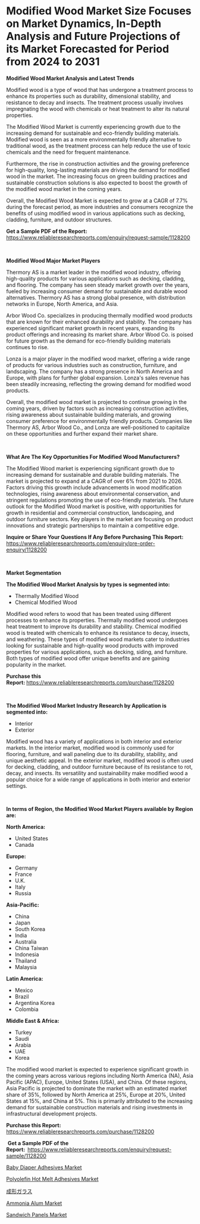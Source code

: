 <p><h1>Modified Wood Market Size Focuses on Market Dynamics, In-Depth Analysis and Future Projections of its Market Forecasted for Period from 2024 to 2031</h1></p><p><strong>Modified Wood Market Analysis and Latest Trends</strong></p>
<p><p>Modified wood is a type of wood that has undergone a treatment process to enhance its properties such as durability, dimensional stability, and resistance to decay and insects. The treatment process usually involves impregnating the wood with chemicals or heat treatment to alter its natural properties.</p><p>The Modified Wood Market is currently experiencing growth due to the increasing demand for sustainable and eco-friendly building materials. Modified wood is seen as a more environmentally friendly alternative to traditional wood, as the treatment process can help reduce the use of toxic chemicals and the need for frequent maintenance.</p><p>Furthermore, the rise in construction activities and the growing preference for high-quality, long-lasting materials are driving the demand for modified wood in the market. The increasing focus on green building practices and sustainable construction solutions is also expected to boost the growth of the modified wood market in the coming years.</p><p>Overall, the Modified Wood Market is expected to grow at a CAGR of 7.7% during the forecast period, as more industries and consumers recognize the benefits of using modified wood in various applications such as decking, cladding, furniture, and outdoor structures.</p></p>
<p><strong>Get a Sample PDF of the Report:&nbsp;</strong> <a href="https://www.reliableresearchreports.com/enquiry/request-sample/1128200">https://www.reliableresearchreports.com/enquiry/request-sample/1128200</a></p>
<p>&nbsp;</p>
<p><strong>Modified Wood Major Market Players</strong></p>
<p><p>Thermory AS is a market leader in the modified wood industry, offering high-quality products for various applications such as decking, cladding, and flooring. The company has seen steady market growth over the years, fueled by increasing consumer demand for sustainable and durable wood alternatives. Thermory AS has a strong global presence, with distribution networks in Europe, North America, and Asia.</p><p>Arbor Wood Co. specializes in producing thermally modified wood products that are known for their enhanced durability and stability. The company has experienced significant market growth in recent years, expanding its product offerings and increasing its market share. Arbor Wood Co. is poised for future growth as the demand for eco-friendly building materials continues to rise.</p><p>Lonza is a major player in the modified wood market, offering a wide range of products for various industries such as construction, furniture, and landscaping. The company has a strong presence in North America and Europe, with plans for further global expansion. Lonza's sales revenue has been steadily increasing, reflecting the growing demand for modified wood products.</p><p>Overall, the modified wood market is projected to continue growing in the coming years, driven by factors such as increasing construction activities, rising awareness about sustainable building materials, and growing consumer preference for environmentally friendly products. Companies like Thermory AS, Arbor Wood Co., and Lonza are well-positioned to capitalize on these opportunities and further expand their market share.</p></p>
<p>&nbsp;</p>
<p><strong>What Are The Key Opportunities For Modified Wood Manufacturers?</strong></p>
<p><p>The Modified Wood market is experiencing significant growth due to increasing demand for sustainable and durable building materials. The market is projected to expand at a CAGR of over 6% from 2021 to 2026. Factors driving this growth include advancements in wood modification technologies, rising awareness about environmental conservation, and stringent regulations promoting the use of eco-friendly materials. The future outlook for the Modified Wood market is positive, with opportunities for growth in residential and commercial construction, landscaping, and outdoor furniture sectors. Key players in the market are focusing on product innovations and strategic partnerships to maintain a competitive edge.</p></p>
<p><strong>Inquire or Share Your Questions If Any Before Purchasing This Report:</strong> <a href="https://www.reliableresearchreports.com/enquiry/pre-order-enquiry/1128200">https://www.reliableresearchreports.com/enquiry/pre-order-enquiry/1128200</a></p>
<p>&nbsp;</p>
<p><strong>Market Segmentation</strong></p>
<p><strong>The Modified Wood Market Analysis by types is segmented into:</strong></p>
<p><ul><li>Thermally Modified Wood</li><li>Chemical Modified Wood</li></ul></p>
<p><p>Modified wood refers to wood that has been treated using different processes to enhance its properties. Thermally modified wood undergoes heat treatment to improve its durability and stability. Chemical modified wood is treated with chemicals to enhance its resistance to decay, insects, and weathering. These types of modified wood markets cater to industries looking for sustainable and high-quality wood products with improved properties for various applications, such as decking, siding, and furniture. Both types of modified wood offer unique benefits and are gaining popularity in the market.</p></p>
<p><strong>Purchase this Report:&nbsp;</strong><a href="https://www.reliableresearchreports.com/purchase/1128200">https://www.reliableresearchreports.com/purchase/1128200</a></p>
<p>&nbsp;</p>
<p><strong>The Modified Wood Market Industry Research by Application is segmented into:</strong></p>
<p><ul><li>Interior</li><li>Exterior</li></ul></p>
<p><p>Modified wood has a variety of applications in both interior and exterior markets. In the interior market, modified wood is commonly used for flooring, furniture, and wall paneling due to its durability, stability, and unique aesthetic appeal. In the exterior market, modified wood is often used for decking, cladding, and outdoor furniture because of its resistance to rot, decay, and insects. Its versatility and sustainability make modified wood a popular choice for a wide range of applications in both interior and exterior settings.</p></p>
<p>&nbsp;</p>
<p><strong>In terms of Region, the Modified Wood Market Players available by Region are:</strong></p>
<p>
    <p> <strong> North America: </strong>
        <ul>
            <li>United States</li>
            <li>Canada</li>
        </ul>
        </p> 
    <p> <strong> Europe: </strong>
        <ul>
            <li>Germany</li>
            <li>France</li>
            <li>U.K.</li>
            <li>Italy</li>
            <li>Russia</li>
        </ul>
        </p> 
    <p> <strong> Asia-Pacific: </strong>
        <ul>
            <li>China</li>
            <li>Japan</li>
            <li>South Korea</li>
            <li>India</li>
            <li>Australia</li>
            <li>China Taiwan</li>
            <li>Indonesia</li>
            <li>Thailand</li>
            <li>Malaysia</li>
        </ul>
        </p> 
    <p> <strong> Latin America: </strong>
        <ul>
            <li>Mexico</li>
            <li>Brazil</li>
            <li>Argentina Korea</li>
            <li>Colombia</li>
        </ul>
        </p> 
    <p> <strong> Middle East & Africa: </strong>
        <ul>
            <li>Turkey</li>
            <li>Saudi</li>
            <li>Arabia</li>
            <li>UAE</li>
            <li>Korea</li>
        </ul>
    </p>
    </p>
<p><p>The modified wood market is expected to experience significant growth in the coming years across various regions including North America (NA), Asia Pacific (APAC), Europe, United States (USA), and China. Of these regions, Asia Pacific is projected to dominate the market with an estimated market share of 35%, followed by North America at 25%, Europe at 20%, United States at 15%, and China at 5%. This is primarily attributed to the increasing demand for sustainable construction materials and rising investments in infrastructural development projects.</p></p>
<p><strong>Purchase this Report: </strong><a href="https://www.reliableresearchreports.com/purchase/1128200">https://www.reliableresearchreports.com/purchase/1128200</a></p>
<p>&nbsp;<strong>Get a Sample PDF of the Report:&nbsp;&nbsp;</strong><a href="https://www.reliableresearchreports.com/enquiry/request-sample/1128200">https://www.reliableresearchreports.com/enquiry/request-sample/1128200</a></p>
<p><strong></strong></p>
<p><p><a href="https://issuu.com/reportprime-2/docs/baby-diaper-adhesives-market-size-2030.pptx">Baby Diaper Adhesives Market</a></p><p><a href="https://issuu.com/reportprime-2/docs/polyolefin-hot-melt-adhesives-market-size-2030.ppt">Polyolefin Hot Melt Adhesives Market</a></p><p><a href="https://github.com/jkjreqjscoxx7/Market-Research-Report-List-1/blob/main/1968122191738.md">成形ガラス</a></p><p><a href="https://github.com/jerrycopelandthomaswsqd8q/Market-Research-Report-List-1/blob/main/ammonia-alum-market.md">Ammonia Alum Market</a></p><p><a href="https://github.com/brenzgnarento/Market-Research-Report-List-1/blob/main/sandwich-panels-market.md">Sandwich Panels Market</a></p></p>